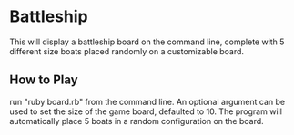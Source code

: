 # Battleship
This will display a battleship board on the command line, complete with 5 different size boats placed randomly on a customizable board.
## How to Play
run "ruby board.rb" from the command line. An optional argument can be used to set the size of the game board, defaulted to 10. The program will automatically place 5 boats in a random configuration on the board.

